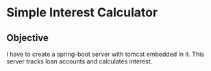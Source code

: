 # Simple Interest Calculator 

## Objective
I have to create a spring-boot server with tomcat embedded in it. This server tracks loan accounts and calculates interest.